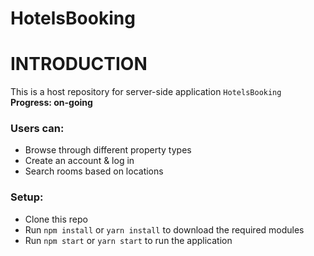 # HotelsBooking

# INTRODUCTION
This is a host repository for server-side application `HotelsBooking`\
**Progress: on-going**

### Users can:
- Browse through different property types
- Create an account & log in
- Search rooms based on locations

### Setup:
- Clone this repo
- Run `npm install` or `yarn install` to download the required modules
- Run `npm start` or `yarn start` to run the application
